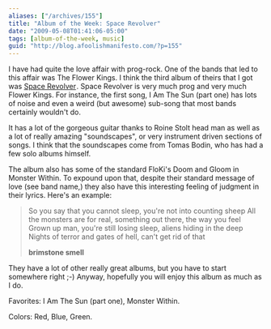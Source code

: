 ```yaml
---
aliases: ["/archives/155"]
title: "Album of the Week: Space Revolver"
date: "2009-05-08T01:41:06-05:00"
tags: [album-of-the-week, music]
guid: "http://blog.afoolishmanifesto.com/?p=155"
---
```

I have had quite the love affair with prog-rock. One of the bands that led to
this affair was The Flower Kings. I think the third album of theirs that I got
was
<a href="https://www.amazon.com/gp/product/B00004TXWQ/ref=as_li_tl?ie=UTF8&camp=1789&creative=9325&creativeASIN=B00004TXWQ&linkCode=as2&tag=afoolishmanif-20&linkId=715e4ecca18840bc72a0f53bd01e6d54">Space Revolver</a><img src="//ir-na.amazon-adsystem.com/e/ir?t=afoolishmanif-20&l=am2&o=1&a=B00004TXWQ" width="1" height="1" border="0" alt="" style="border:none !important; margin:0px !important;" />.
Space Revolver is very much prog and very much Flower Kings. For instance, the
first song, I Am The Sun (part one) has lots of noise and even a weird (but
awesome) sub-song that most bands certainly wouldn't do.

It has a lot of the gorgeous guitar thanks to Roine Stolt head man as well as a
lot of really amazing "soundscapes", or very instrument driven sections of
songs. I think that the soundscapes come from Tomas Bodin, who has had a few
solo albums himself.

The album also has some of the standard FloKi's Doom and Gloom in Monster
Within. To expound upon that, despite their standard message of love (see band
name,) they also have this interesting feeling of judgment in their lyrics.
Here's an example:

> So you say that you cannot sleep, you're not into counting sheep All the
> monsters are for real, something out there, the way you feel Grown up man,
> you're still losing sleep, aliens hiding in the deep Nights of terror and
> gates of hell, can't get rid of that
>
> **brimstone smell**

They have a lot of other really great albums, but you have to start somewhere
right ;-) Anyway, hopefully you will enjoy this album as much as I do.

Favorites: I Am The Sun (part one), Monster Within.

Colors: Red, Blue, Green.
